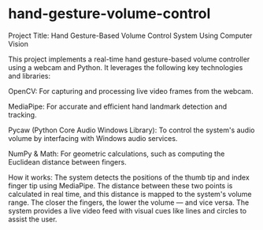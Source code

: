 # hand-gesture-volume-control
Project Title: Hand Gesture-Based Volume Control System Using Computer Vision

This project implements a real-time hand gesture-based volume controller using a webcam and Python. It leverages the following key technologies and libraries:

OpenCV: For capturing and processing live video frames from the webcam.

MediaPipe: For accurate and efficient hand landmark detection and tracking.

Pycaw (Python Core Audio Windows Library): To control the system's audio volume by interfacing with Windows audio services.

NumPy & Math: For geometric calculations, such as computing the Euclidean distance between fingers.

How it works:
The system detects the positions of the thumb tip and index finger tip using MediaPipe. The distance between these two points is calculated in real time, and this distance is mapped to the system's volume range. The closer the fingers, the lower the volume — and vice versa. The system provides a live video feed with visual cues like lines and circles to assist the user.
